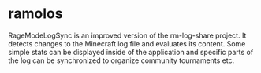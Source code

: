 # ramolos
RageModeLogSync is an improved version of the rm-log-share project. It detects changes to the Minecraft log file and evaluates its content. Some simple stats can be displayed inside of the application and specific parts of the log can be synchronized to organize community tournaments etc.
